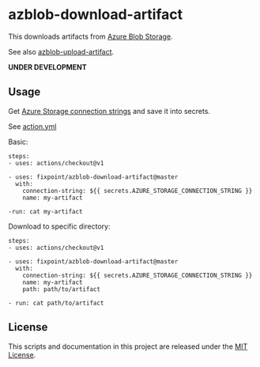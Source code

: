 # azblob-download-artifact

This downloads artifacts from [Azure Blob Storage](https://azure.microsoft.com/ja-jp/services/storage/blobs/).

See also [azblob-upload-artifact](https://github.com/fixpoint/azblob-upload-artifact).

**UNDER DEVELOPMENT**

## Usage

Get [Azure Storage connection strings](https://docs.microsoft.com/en-us/azure/storage/common/storage-configure-connection-string) and save it into secrets.

See [action.yml](./action.yml)

Basic:

```
steps:
- uses: actions/checkout@v1

- uses: fixpoint/azblob-download-artifact@master
  with:
    connection-string: ${{ secrets.AZURE_STORAGE_CONNECTION_STRING }}
    name: my-artifact

-run: cat my-artifact
```

Download to specific directory:

```
steps:
- uses: actions/checkout@v1

- uses: fixpoint/azblob-download-artifact@master
  with:
    connection-string: ${{ secrets.AZURE_STORAGE_CONNECTION_STRING }}
    name: my-artifact
    path: path/to/artifact

- run: cat path/to/artifact
```

## License

This scripts and documentation in this project are released under the [MIT License](./LICENSE).
